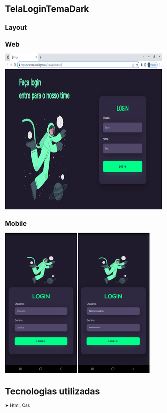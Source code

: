 # TelaLoginTemaDark

## Layout

## Web
<img src="https://github.com/LucasCosta-Code23/TelaLoginTemaDark/blob/main/image/01Web.png" width="850" height="500">

## Mobile

<img src="https://github.com/LucasCosta-Code23/TelaLoginTemaDark/blob/main/image/01Mobile.jpg" width="230" height="450"> <img src="https://github.com/LucasCosta-Code23/TelaLoginTemaDark/blob/main/image/02Mobile.jpg" width="230" height="450">

# Tecnologias utilizadas
➤ Html, Css

